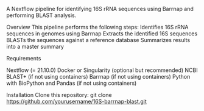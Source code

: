 A Nextflow pipeline for identifying 16S rRNA sequences using Barrnap and performing BLAST analysis. 

Overview 
This pipeline performs the following steps: 
Identifies 16S rRNA sequences in genomes using Barrnap 
Extracts the identified 16S sequences 
BLASTs the sequences against a reference database 
Summarizes results into a master summary
 
Requirements

Nextflow (= 21.10.0)
Docker or Singularity (optional but recommended)
NCBI BLAST+ (if not using containers)
Barrnap (if not using containers)
Python with BioPython and Pandas (if not using containers)


Installation 
Clone this repository: git clone https://github.com/yourusername/16S-barrnap-blast.git



